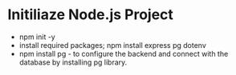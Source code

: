 # Initiliaze Node.js Project
- npm init -y
- install required packages; npm install express pg dotenv
- npm install pg -  to configure the backend and connect with the database by installing pg library.
